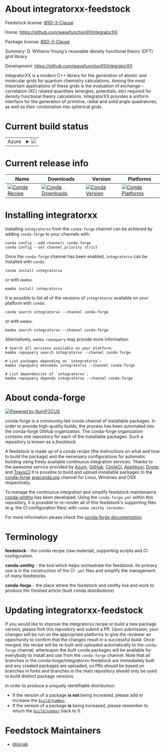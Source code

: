 About integratorxx-feedstock
============================

Feedstock license: [BSD-3-Clause](https://github.com/conda-forge/integratorxx-feedstock/blob/main/LICENSE.txt)

Home: https://github.com/wavefunction91/IntegratorXX

Package license: [BSD-3-Clause](https://opensource.org/licenses/BSD-3-Clause)

Summary: D. Williams-Young's reuseable density functional theory (DFT) grid library

Development: https://github.com/wavefunction91/IntegratorXX

IntegratorXX is a modern C++ library for the generation of atomic and molecular grids for quantum
chemistry calculations. Among the most important applications of these grids is the evaluation
of exchange--correlation (XC) related quantities (energies, potentials, etc) required for density
functional theory calculations. IntegratorXX provides a uniform interface for the generation of
primitive, radial and solid angle quadratures, as well as their combination into spherical grids.


Current build status
====================


<table>
    
  <tr>
    <td>Azure</td>
    <td>
      <details>
        <summary>
          <a href="https://dev.azure.com/conda-forge/feedstock-builds/_build/latest?definitionId=25452&branchName=main">
            <img src="https://dev.azure.com/conda-forge/feedstock-builds/_apis/build/status/integratorxx-feedstock?branchName=main">
          </a>
        </summary>
        <table>
          <thead><tr><th>Variant</th><th>Status</th></tr></thead>
          <tbody><tr>
              <td>linux_64</td>
              <td>
                <a href="https://dev.azure.com/conda-forge/feedstock-builds/_build/latest?definitionId=25452&branchName=main">
                  <img src="https://dev.azure.com/conda-forge/feedstock-builds/_apis/build/status/integratorxx-feedstock?branchName=main&jobName=linux&configuration=linux%20linux_64_" alt="variant">
                </a>
              </td>
            </tr><tr>
              <td>osx_64</td>
              <td>
                <a href="https://dev.azure.com/conda-forge/feedstock-builds/_build/latest?definitionId=25452&branchName=main">
                  <img src="https://dev.azure.com/conda-forge/feedstock-builds/_apis/build/status/integratorxx-feedstock?branchName=main&jobName=osx&configuration=osx%20osx_64_" alt="variant">
                </a>
              </td>
            </tr><tr>
              <td>win_64</td>
              <td>
                <a href="https://dev.azure.com/conda-forge/feedstock-builds/_build/latest?definitionId=25452&branchName=main">
                  <img src="https://dev.azure.com/conda-forge/feedstock-builds/_apis/build/status/integratorxx-feedstock?branchName=main&jobName=win&configuration=win%20win_64_" alt="variant">
                </a>
              </td>
            </tr>
          </tbody>
        </table>
      </details>
    </td>
  </tr>
</table>

Current release info
====================

| Name | Downloads | Version | Platforms |
| --- | --- | --- | --- |
| [![Conda Recipe](https://img.shields.io/badge/recipe-integratorxx-green.svg)](https://anaconda.org/conda-forge/integratorxx) | [![Conda Downloads](https://img.shields.io/conda/dn/conda-forge/integratorxx.svg)](https://anaconda.org/conda-forge/integratorxx) | [![Conda Version](https://img.shields.io/conda/vn/conda-forge/integratorxx.svg)](https://anaconda.org/conda-forge/integratorxx) | [![Conda Platforms](https://img.shields.io/conda/pn/conda-forge/integratorxx.svg)](https://anaconda.org/conda-forge/integratorxx) |

Installing integratorxx
=======================

Installing `integratorxx` from the `conda-forge` channel can be achieved by adding `conda-forge` to your channels with:

```
conda config --add channels conda-forge
conda config --set channel_priority strict
```

Once the `conda-forge` channel has been enabled, `integratorxx` can be installed with `conda`:

```
conda install integratorxx
```

or with `mamba`:

```
mamba install integratorxx
```

It is possible to list all of the versions of `integratorxx` available on your platform with `conda`:

```
conda search integratorxx --channel conda-forge
```

or with `mamba`:

```
mamba search integratorxx --channel conda-forge
```

Alternatively, `mamba repoquery` may provide more information:

```
# Search all versions available on your platform:
mamba repoquery search integratorxx --channel conda-forge

# List packages depending on `integratorxx`:
mamba repoquery whoneeds integratorxx --channel conda-forge

# List dependencies of `integratorxx`:
mamba repoquery depends integratorxx --channel conda-forge
```


About conda-forge
=================

[![Powered by
NumFOCUS](https://img.shields.io/badge/powered%20by-NumFOCUS-orange.svg?style=flat&colorA=E1523D&colorB=007D8A)](https://numfocus.org)

conda-forge is a community-led conda channel of installable packages.
In order to provide high-quality builds, the process has been automated into the
conda-forge GitHub organization. The conda-forge organization contains one repository
for each of the installable packages. Such a repository is known as a *feedstock*.

A feedstock is made up of a conda recipe (the instructions on what and how to build
the package) and the necessary configurations for automatic building using freely
available continuous integration services. Thanks to the awesome service provided by
[Azure](https://azure.microsoft.com/en-us/services/devops/), [GitHub](https://github.com/),
[CircleCI](https://circleci.com/), [AppVeyor](https://www.appveyor.com/),
[Drone](https://cloud.drone.io/welcome), and [TravisCI](https://travis-ci.com/)
it is possible to build and upload installable packages to the
[conda-forge](https://anaconda.org/conda-forge) [anaconda.org](https://anaconda.org/)
channel for Linux, Windows and OSX respectively.

To manage the continuous integration and simplify feedstock maintenance
[conda-smithy](https://github.com/conda-forge/conda-smithy) has been developed.
Using the ``conda-forge.yml`` within this repository, it is possible to re-render all of
this feedstock's supporting files (e.g. the CI configuration files) with ``conda smithy rerender``.

For more information please check the [conda-forge documentation](https://conda-forge.org/docs/).

Terminology
===========

**feedstock** - the conda recipe (raw material), supporting scripts and CI configuration.

**conda-smithy** - the tool which helps orchestrate the feedstock.
                   Its primary use is in the construction of the CI ``.yml`` files
                   and simplify the management of *many* feedstocks.

**conda-forge** - the place where the feedstock and smithy live and work to
                  produce the finished article (built conda distributions)


Updating integratorxx-feedstock
===============================

If you would like to improve the integratorxx recipe or build a new
package version, please fork this repository and submit a PR. Upon submission,
your changes will be run on the appropriate platforms to give the reviewer an
opportunity to confirm that the changes result in a successful build. Once
merged, the recipe will be re-built and uploaded automatically to the
`conda-forge` channel, whereupon the built conda packages will be available for
everybody to install and use from the `conda-forge` channel.
Note that all branches in the conda-forge/integratorxx-feedstock are
immediately built and any created packages are uploaded, so PRs should be based
on branches in forks and branches in the main repository should only be used to
build distinct package versions.

In order to produce a uniquely identifiable distribution:
 * If the version of a package **is not** being increased, please add or increase
   the [``build/number``](https://docs.conda.io/projects/conda-build/en/latest/resources/define-metadata.html#build-number-and-string).
 * If the version of a package **is** being increased, please remember to return
   the [``build/number``](https://docs.conda.io/projects/conda-build/en/latest/resources/define-metadata.html#build-number-and-string)
   back to 0.

Feedstock Maintainers
=====================

* [@loriab](https://github.com/loriab/)

